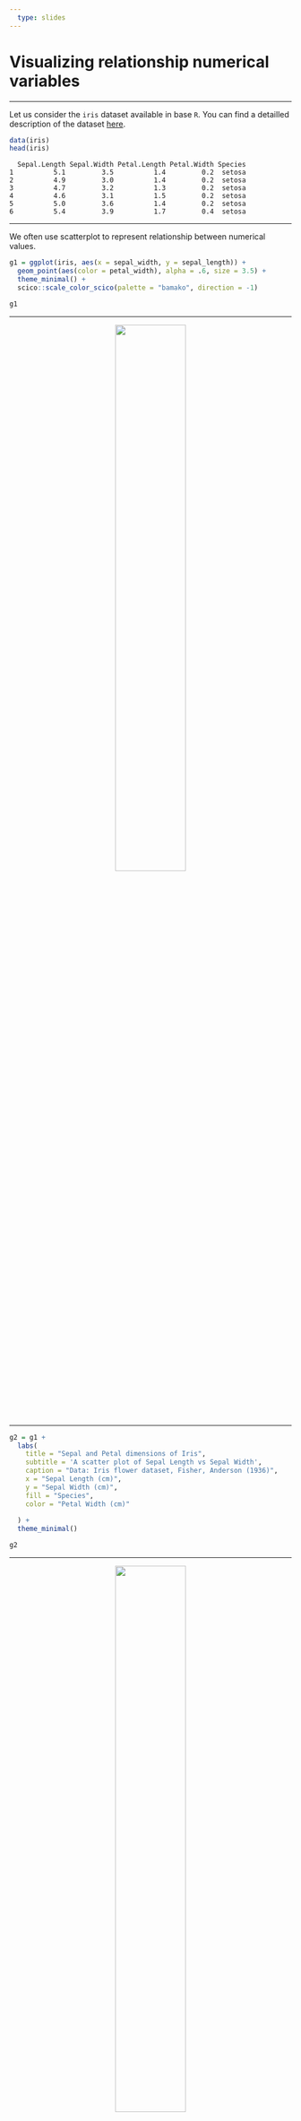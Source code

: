 ```yaml
---
  type: slides
---
```

# Visualizing relationship numerical variables

---

Let us consider the `iris` dataset available in base `R`. You can find a detailled description of the dataset [here](https://stat.ethz.ch/R-manual/R-devel/library/datasets/html/iris.html).


```R
data(iris)
head(iris)
``` 



```out
  Sepal.Length Sepal.Width Petal.Length Petal.Width Species
1          5.1         3.5          1.4         0.2  setosa
2          4.9         3.0          1.4         0.2  setosa
3          4.7         3.2          1.3         0.2  setosa
4          4.6         3.1          1.5         0.2  setosa
5          5.0         3.6          1.4         0.2  setosa
6          5.4         3.9          1.7         0.4  setosa
``` 


---

We often use scatterplot to represent relationship between numerical values.

```R
g1 = ggplot(iris, aes(x = sepal_width, y = sepal_length)) + 
  geom_point(aes(color = petal_width), alpha = .6, size = 3.5) +
  theme_minimal() +
  scico::scale_color_scico(palette = "bamako", direction = -1) 

g1
``` 

---

<div style="text-align:center"><img src="sct1.png" alt=" " width="50%"></div>


---

```R
g2 = g1 + 
  labs(
    title = "Sepal and Petal dimensions of Iris",
    subtitle = 'A scatter plot of Sepal Length vs Sepal Width',
    caption = "Data: Iris flower dataset, Fisher, Anderson (1936)",
    x = "Sepal Length (cm)", 
    y = "Sepal Width (cm)",
    fill = "Species",
    color = "Petal Width (cm)"
    
  ) + 
  theme_minimal()

g2


``` 

---

<div style="text-align:center"><img src="sct2.png" alt=" " width="50%"></div>


---
```R

g3 = g2 + 
  coord_cartesian(xlim = c(1, 6), ylim = c(4, 9)) +
  rcartocolor::scale_fill_carto_d(palette = "Bold")+
  ggforce::geom_mark_ellipse(
  aes(fill = species, label = species), 
  alpha = .15, show.legend = FALSE)


g3
``` 

---

<div style="text-align:center"><img src="sct3.png" alt=" " width="50%"></div>

  
  
  
  
  
  